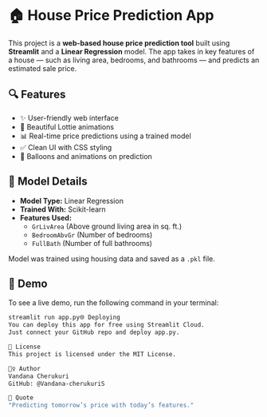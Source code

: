 # 🏠 House Price Prediction App

This project is a **web-based house price prediction tool** built using **Streamlit** and a **Linear Regression** model. The app takes in key features of a house — such as living area, bedrooms, and bathrooms — and predicts an estimated sale price.

## 🔍 Features

- ✨ User-friendly web interface
- 🎥 Beautiful Lottie animations
- 📊 Real-time price predictions using a trained model
- ✅ Clean UI with CSS styling
- 🎈 Balloons and animations on prediction

## 🧠 Model Details

- **Model Type:** Linear Regression
- **Trained With:** Scikit-learn
- **Features Used:**
  - `GrLivArea` (Above ground living area in sq. ft.)
  - `BedroomAbvGr` (Number of bedrooms)
  - `FullBath` (Number of full bathrooms)

Model was trained using housing data and saved as a `.pkl` file.

## 🚀 Demo

To see a live demo, run the following command in your terminal:

```bash
streamlit run app.py🌐 Deploying
You can deploy this app for free using Streamlit Cloud.
Just connect your GitHub repo and deploy app.py.

📜 License
This project is licensed under the MIT License.

🙋‍♀️ Author
Vandana Cherukuri
GitHub: @Vandana-cherukuriS

🧠 Quote
"Predicting tomorrow’s price with today’s features."
